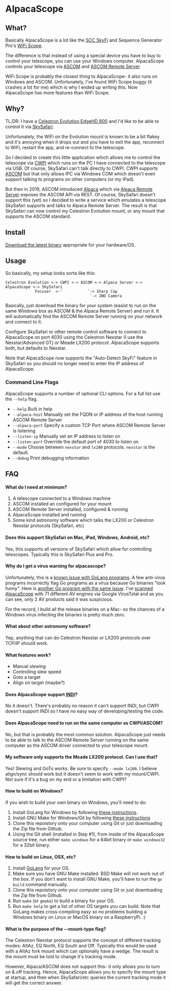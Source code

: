 # AlpacaScope

## What?

Basically AlpacaScope is a lot like the [SCC SkyFi](
https://www.skysafariastronomy.com/skyfi-3-professional-astronomy-telescope-control.html)
and Sequence Generator Pro's [WiFi Scope](https://www.sequencegeneratorpro.com/download/wifi-scope/).

The difference is that instead of using a special device you have to buy to control
your telescope, you can use your Windows computer.  AlpacaScope controls your
telescope via [ASCOM](https://ascom-standards.org) and [ASCOM Remote Server](
https://github.com/ASCOMInitiative/ASCOMRemote).

WiFi Scope is probably the closest thing to AlpacaScope- it also runs on Windows and
ASCOM.  Unfortunately, I've found WiFi Scope buggy (it crashes a lot for me)
which is why I ended up writing this.  Now AlpacaScope has more features
than WiFi Scope.

## Why?

TL;DR: I have a [Celestron Evolution EdgeHD 800](
https://www.celestron.com/products/nexstar-evolution-8-hd-telescope-with-starsense)
and I'd like to be able to control it via [SkySafari](https://skysafariastronomy.com).

Unfortunately, the WiFi on the Evolution mount is known to be a bit flakey and
it's annoying when it drops out and you have to exit the app, reconnect to WiFi,
restart the app, and re-connect to the telescope.

So I decided to create this little application which allows me to control the
telescope via [CWPI](
https://www.celestron.com/pages/celestron-pwi-telescope-control-software)
which runs on the PC I have connected to the telescope via USB.  Of course,
SkySafari can't talk directly to CWPI.  CWPI supports [ASCOM](
https://ascom-standards.org) but that only allows IPC via Windows COM
which doesn't even support talking to programs on other computers (or my iPad).

But then in 2019, ASCOM introduced [Alpaca](
https://ascom-standards.org/Developer/Alpaca.htm) which via
[Alpaca Remote Server](https://github.com/ASCOMInitiative/ASCOMRemote/releases)
exposes the ASCOM API via REST.  Of course, SkySafari doesn't support this (yet)
so I decided to write a service which emulates a telescope SkySafari supports
and talks to Alpaca Remote Server.  The result is that SkySafari can now control
my Celestron Evolution mount, or any mount that supports the ASCOM standard.

## Install

[Download the latest binary](https://github.com/synfinatic/alpacascope/releases)
appropriate for your hardware/OS.

## Usage

So basically, my setup looks sorta like this:

```
Celestron Evolution <-> CWPI <-> ASCOM <-> Alpaca Server <-> AlpacaScope <-> SkySafari
             Focuser  <-'           `-> Sharp Cap
                                     `-> ZWO Camera
```

Basically, just download the binary for your system (easist to run on the same Windows
box as ASCOM & the Alpaca Remote Server) and run it.  It will automatically find
the ASCOM Remote Server running on your network and connect to it.

Configure SkySafari or other remote control software to connect to AlpacaScope on port
4030 using the Celestron Nexstar (I use the Nexstar/Advanced GT) or Meade LX200
protocol.  AlpacaScope supports both, but defaults to Nexstar.

Note that AlpacaScope now supports the "Auto-Detect SkyFi" feature in SkySafari
so you should no longer need to enter the IP address of AlpacaScope.

### Command Line Flags

AlpacaScope supports a number of optional CLI options.  For a full list use the `--help`
flag.

 * `--help`         Built in help
 * `--alpaca-host`  Manually set the FQDN or IP address of the host running ASCOM Remote Server
 * `--alpaca-port`  Specify a custom TCP Port where ASCOM Remote Server is listening
 * `--listen-ip`    Manually set an IP address to listen on
 * `--listen-port`  Override the default port of 4030 to listen on
 * `--mode`         Choose between `nexstar` and `lx200` protocols.  `nexstar` is the default.
 * `--debug`        Print debugging information

## FAQ

#### What do I need at minimum?

 1. A telescope connected to a Windows machine
 2. ASCOM installed an configured for your mount
 3. ASCOM Remote Server installed, configured & running
 4. AlpacaScope installed and running
 5. Some kind astronomy software which talks the LX200 or Celestron Nexstar protocols
    (SkySafari, etc)

#### Does this support SkySafari on Mac, iPad, Windows, Android, etc?
Yes, this supports all versions of SkySafari which allow for controlling telescopes.
Typically this is SkySafari Plus and Pro.

#### Why do I get a virus warning for alpacascope?
Unfortunately, this is a [known issue with GoLang programs](
https://golang.org/doc/faq#virus).  A few anti-virus programs incorrectly
flag Go programs as a virus because Go binaries "look funny".  Here is
[another Go program with the same issue](
https://github.com/develar/app-builder/issues/33).  I've [scanned AlpacaScope](
https://www.virustotal.com/gui/file/17282fcdd929d7f4232ce2c511ed6925355ac8fc19bb46d1ad518841730d3023/detection)
with 71 different AV engines via Google VirusTotal and as you can see, only
2 AV products said it was suspicious.

For the record, I build all the release binaries on a Mac- so the chances of
a Windows virus infecting the binaries is pretty much zero.

#### What about other astronomy software?
Yep, anything that can do Celestron Nexstar or LX200 protocols over TCP/IP
should work.

#### What features work?

 * Manual slewing
 * Controlling slew speed
 * Goto a target
 * Align on target (maybe?)

#### Does AlpacaScope support [INDI](https://www.indilib.org)?
No it doesn't.  There's probably no reason it can't support INDI, but CWPI
doesn't support INDI so I have no easy way of developing/testing the code.

#### Does AlpacaScope need to run on the same computer as CWPI/ASCOM?
No, but that is probably the most common solution.  AlpacaScope just needs
to be able to talk to the ASCOM Remote Server running on the same computer as the
ASCOM driver connected to your telescope mount.

#### My software only supports the Meade LX200 protocol.  Can I use that?
Yes!  Slewing and GoTo works.  Be sure to specify `--mode lx200`.
I believe align/sync should work but it doesn't seem to work with my mount/CWPI.
Not sure if it's a bug on my end or a limitation with CWPI?

#### How to build on Windows?
If you wish to build your own binary on Windows, you'll need to do:

 1. Install GoLang for Windows by following [these instructions](
    https://golangdocs.com/install-go-windows).
 1. Install GNU Make for Windows/Git by following [these instructions](
    https://gist.github.com/evanwill/0207876c3243bbb6863e65ec5dc3f058#make)
 1. Clone this repoistory onto your computer using Git or just downloading the
    Zip file from Github.
 1. Using the Git shell (installed in Step #1), from inside of the AlpacaScope
    source tree, run either `make windows` for a 64bit binary or
    `make windows32` for a 32bit binary.

#### How to build on Linux, OSX, etc?

 1. Install [GoLang](https://golang.org) for your OS.
 1. Make sure you have GNU Make installed.  BSD Make will not work out of the box.
    If you don't want to install GNU Make, you'll have to run the `go build` command
    manually.
 1. Clone this repoistory onto your computer using Git or just downloading the
    Zip file from Github.
 1. Run `make` (or `gmake`) to build a binary for your OS.
 1. Run `make help` to get a list of other OS targets you can build.  Note that 
    GoLang makes cross-compiling easy so no problems building a Windows binary
    on Linux or MacOS binary on a RaspberryPi. :)

#### What is the purpose of the --mount-type flag?

The Celestron Nexstar protocol supports the concept of different tracking modes:
AltAz, EQ North, EQ South and Off.  Typically this would be used with a AltAz 
fork mount which can optionally have a wedge.  The result is the mount must be 
told to change it's tracking mode.

However, Alpaca/ASCOM does not support this- it only allows you to turn on & 
off tracking.  Hence, AlpacaScope allows you to specify the mount type at startup,
and then when SkySafari/etc queries the current tracking mode it will get the
correct answer.
